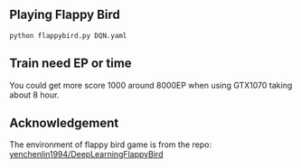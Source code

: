 
## Playing Flappy Bird 

```
python flappybird.py DQN.yaml
```

## Train need EP or time

You could get more score 1000 around 8000EP when using GTX1070 taking about 8 hour.

## Acknowledgement
The environment of flappy bird game is from the repo: [yenchenlin1994/DeepLearningFlappyBird](https://github.com/yenchenlin1994/DeepLearningFlappyBird.git)

